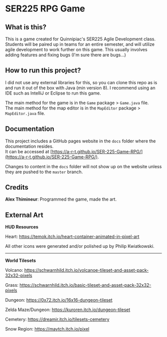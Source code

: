 # SER225 RPG Game

## What is this?
This is a game created for Quinnipiac's SER225 Agile Development class.
Students will be paired up in teams for an entire semester, and will utilize agile development to work further on this game.
This usually involves adding features and fixing bugs (I'm sure there are bugs...)

## How to run this project?
I did not use any external libraries for this, so you can clone this repo as is and run it out of the box with Java (min version 8).
I recommend using an IDE such as IntelliJ or Eclipse to run this game.

The main method for the game is in the `Game` package > `Game.java` file.<br>
The main method for the map editor is in the `MapEditor` package > `MapEditor.java` file.

## Documentation
This project includes a GitHub pages website in the `docs` folder where the documentation resides.<br>
It can be accessed at [https://a-r-t.github.io/SER-225-Game-RPG/](https://a-r-t.github.io/SER-225-Game-RPG/).

Changes to content in the `docs` folder will not show up on the website unless they are pushed to the `master` branch.

## Credits
**Alex Thimineur**: Programmed the game, made the art.



## External Art
**HUD Resources**

Heart: https://temok.itch.io/heart-container-animated-in-pixel-art

All other icons were generated and/or polished up by Philip Kwiatkowski.

____________________________________________________________________________

**World Tilesets**

Volcano: https://schwarnhild.itch.io/volcanoe-tileset-and-asset-pack-32x32-pixels

Grass: https://schwarnhild.itch.io/basic-tileset-and-asset-pack-32x32-pixels

Dungeon: https://0x72.itch.io/16x16-dungeon-tileset

Zelda Maze/Dungeon: https://kuroren.itch.io/dungeon-tileset

Cemetery: https://dreamir.itch.io/tilesets-cemetery

Snow Region: https://maytch.itch.io/pixel
